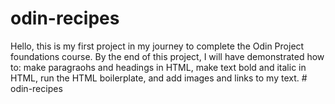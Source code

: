 # odin-recipes
Hello, this is my first project in my journey to complete the Odin Project foundations course. By the end of this project, I will have demonstrated how to: make paragraohs and headings in HTML, make text bold and italic in HTML, run the HTML boilerplate, and add images and links to my text. # odin-recipes

